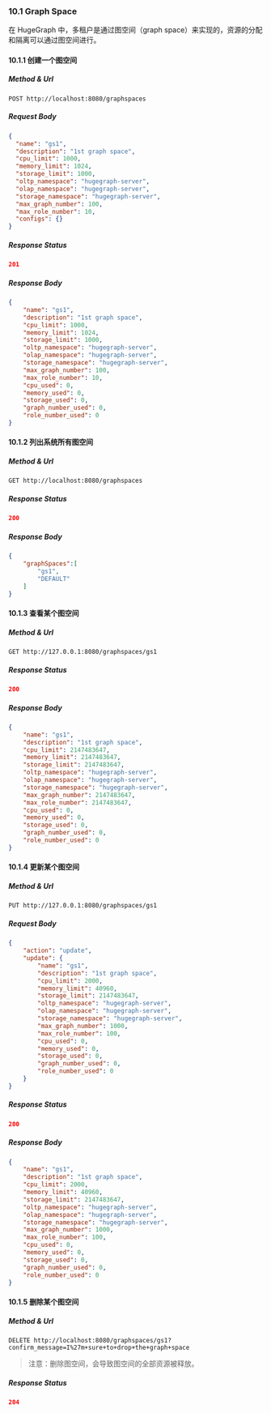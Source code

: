 ### 10.1 Graph Space

在 HugeGraph 中，多租户是通过图空间（graph space）来实现的，资源的分配和隔离可以通过图空间进行。

#### 10.1.1 创建一个图空间

##### Method & Url

```
POST http://localhost:8080/graphspaces
```

##### Request Body

```json
{
  "name": "gs1",
  "description": "1st graph space",
  "cpu_limit": 1000,
  "memory_limit": 1024,
  "storage_limit": 1000,
  "oltp_namespace": "hugegraph-server",
  "olap_namespace": "hugegraph-server",
  "storage_namespace": "hugegraph-server",
  "max_graph_number": 100,
  "max_role_number": 10,
  "configs": {}
}
```

##### Response Status

```json
201
```

##### Response Body

```json
{
    "name": "gs1",
    "description": "1st graph space",
    "cpu_limit": 1000,
    "memory_limit": 1024,
    "storage_limit": 1000,
    "oltp_namespace": "hugegraph-server",
    "olap_namespace": "hugegraph-server",
    "storage_namespace": "hugegraph-server",
    "max_graph_number": 100,
    "max_role_number": 10,
    "cpu_used": 0,
    "memory_used": 0,
    "storage_used": 0,
    "graph_number_used": 0,
    "role_number_used": 0
}
```

#### 10.1.2 列出系统所有图空间

##### Method & Url

```
GET http://localhost:8080/graphspaces
```

##### Response Status

```json
200
```

##### Response Body

```json
{
    "graphSpaces":[
        "gs1",
        "DEFAULT"
    ]
}
```

#### 10.1.3 查看某个图空间

##### Method & Url

```
GET http://127.0.0.1:8080/graphspaces/gs1
```

##### Response Status

```json
200
```

##### Response Body

```json
{
    "name": "gs1",
    "description": "1st graph space",
    "cpu_limit": 2147483647,
    "memory_limit": 2147483647,
    "storage_limit": 2147483647,
    "oltp_namespace": "hugegraph-server",
    "olap_namespace": "hugegraph-server",
    "storage_namespace": "hugegraph-server",
    "max_graph_number": 2147483647,
    "max_role_number": 2147483647,
    "cpu_used": 0,
    "memory_used": 0,
    "storage_used": 0,
    "graph_number_used": 0,
    "role_number_used": 0
}
```

#### 10.1.4 更新某个图空间

##### Method & Url

```
PUT http://127.0.0.1:8080/graphspaces/gs1
```

##### Request Body

```json
{
    "action": "update",
    "update": {
        "name": "gs1",
        "description": "1st graph space",
        "cpu_limit": 2000,
        "memory_limit": 40960,
        "storage_limit": 2147483647,
        "oltp_namespace": "hugegraph-server",
        "olap_namespace": "hugegraph-server",
        "storage_namespace": "hugegraph-server",
        "max_graph_number": 1000,
        "max_role_number": 100,
        "cpu_used": 0,
        "memory_used": 0,
        "storage_used": 0,
        "graph_number_used": 0,
        "role_number_used": 0
    }
}
```

##### Response Status

```json
200
```

##### Response Body

```json
{
    "name": "gs1",
    "description": "1st graph space",
    "cpu_limit": 2000,
    "memory_limit": 40960,
    "storage_limit": 2147483647,
    "oltp_namespace": "hugegraph-server",
    "olap_namespace": "hugegraph-server",
    "storage_namespace": "hugegraph-server",
    "max_graph_number": 1000,
    "max_role_number": 100,
    "cpu_used": 0,
    "memory_used": 0,
    "storage_used": 0,
    "graph_number_used": 0,
    "role_number_used": 0
}
```

#### 10.1.5 删除某个图空间

##### Method & Url

```
DELETE http://localhost:8080/graphspaces/gs1?confirm_message=I%27m+sure+to+drop+the+graph+space
```

> 注意：删除图空间，会导致图空间的全部资源被释放。

##### Response Status

```json
204
```
